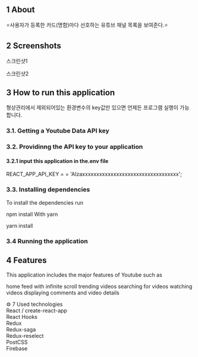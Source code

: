 
## 1 About
⭐️사용자가 등록한 카드(명함)마다 선호하는 유튜브 채널 목록을 보여준다.⭐️

## 2 Screenshots
스크린샷1

스크린샷2


## 3 How to run this application
형상관리에서 제외되어있는 환경변수의 key값만 있으면 언제든 프로그램 실행이 가능합니다.

### 3.1. Getting a Youtube Data API key

### 3.2. Providinng the API key to your application

#### 3.2.1 input this application in the.env file
REACT_APP_API_KEY = = 'AIzaxxxxxxxxxxxxxxxxxxxxxxxxxxxxxxxxxx';
### 3.3. Installing dependencies
To install the dependencies run

npm install
With yarn

yarn install
### 3.4 Running the application

## 4 Features
This application includes the major features of Youtube such as

home feed with infinite scroll
trending videos
searching for videos
watching videos
displaying comments and video details

⚙ 7 Used technologies <br/>
React / create-react-app <br/>
React Hooks <br/>
Redux <br/>
Redux-saga <br/>
Redux-reselect <br/>
PostCSS <br/>
Firebase <br/>

